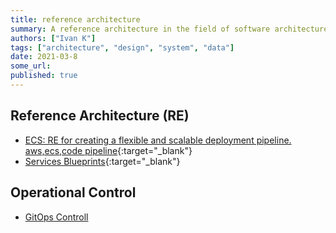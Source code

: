 ```yaml
---
title: reference architecture
summary: A reference architecture in the field of software architecture or enterprise architecture provides a template solution for an architecture for a particular domain.
authors: ["Ivan K"]
tags: ["architecture", "design", "system", "data"]
date: 2021-03-8
some_url:
published: true
---
```


## Reference Architecture (RE)

- [ECS: RE for creating a flexible and scalable deployment pipeline. aws,ecs,code pipeline][ecs-ref-architecture]{:target="_blank"}
- [Services Blueprints](https://www.nngroup.com/articles/service-blueprints-definition){:target="_blank"}

## Operational Control

- [GitOps Controll](https://www.weave.works/use-cases/security-with-gitops)

<!-- resources -->
[ecs-ref-architecture]: https://github.com/awslabs/ecs-refarch-continuous-deployment
